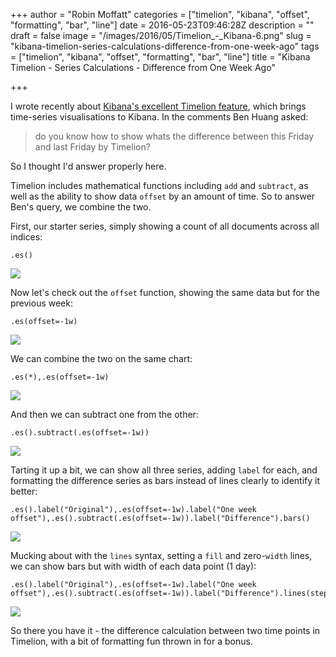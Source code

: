+++
author = "Robin Moffatt"
categories = ["timelion", "kibana", "offset", "formatting", "bar", "line"]
date = 2016-05-23T09:46:28Z
description = ""
draft = false
image = "/images/2016/05/Timelion_-_Kibana-6.png"
slug = "kibana-timelion-series-calculations-difference-from-one-week-ago"
tags = ["timelion", "kibana", "offset", "formatting", "bar", "line"]
title = "Kibana Timelion - Series Calculations - Difference from One Week Ago"

+++

I wrote recently about [Kibana's excellent Timelion feature](http://rmoff.net/2016/03/29/experiments-with-kibana-timelion-2/), which brings time-series visualisations to Kibana. In the comments Ben Huang asked: 

> do you know how to show whats the difference between this Friday and last Friday by Timelion?

So I thought I'd answer properly here. 

Timelion includes mathematical functions including `add` and `subtract`, as well as the ability to show data `offset` by an amount of time. So to answer Ben's query, we combine the two. 

First, our starter series, simply showing a count of all documents across all indices: 

    .es()

![](/content/images/2016/05/Timelion_-_Kibana.png)

Now let's check out the `offset` function, showing the same data but for the previous week: 

    .es(offset=-1w)

![](/content/images/2016/05/Timelion_-_Kibana-1.png)

We can combine the two on the same chart: 

    .es(*),.es(offset=-1w)

![](/content/images/2016/05/Timelion_-_Kibana-2.png)

And then we can subtract one from the other: 

    .es().subtract(.es(offset=-1w))

![](/content/images/2016/05/Timelion_-_Kibana-3.png)

Tarting it up a bit, we can show all three series, adding `label` for each, and formatting the difference series as bars instead of lines clearly to identify it better: 

    .es().label("Original"),.es(offset=-1w).label("One week offset"),.es().subtract(.es(offset=-1w)).label("Difference").bars()

![](/content/images/2016/05/Timelion_-_Kibana-4.png)

Mucking about with the `lines` syntax, setting a `fill` and zero-`width` lines, we can show bars but with width of each data point (1 day): 

    .es().label("Original"),.es(offset=-1w).label("One week offset"),.es().subtract(.es(offset=-1w)).label("Difference").lines(steps=1,fill=2,width=0)

![](/content/images/2016/05/Timelion_-_Kibana-5.png)

So there you have it - the difference calculation between two time points in Timelion, with a bit of formatting fun thrown in for a bonus.

